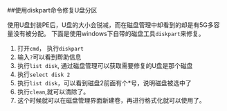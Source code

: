 ##使用diskpart命令修复U盘分区

使用U盘封装PE后，U盘的大小会锐减，而在磁盘管理中却看到的却是有5G多容量没有被分配。
下面是使用windows下自带的磁盘工具`diskpart`来修复。

1. 打开`cmd`， 执行`diskpart`
2. 输入`?`可以看到帮助信息
3. 执行`list disk`, 通过磁盘管理可以获取需要修复的U盘是那个磁盘
4. 执行`select disk 2`
5. 执行`list disk`，可以看到磁盘2前面有个*号，说明磁盘被选中了
6. 执行`clean`,就可以清除了。
7. 这个时候就可以在磁盘管理界面新建卷，再进行格式化就可以使用了。

